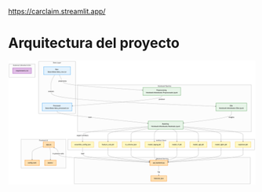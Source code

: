 https://carclaim.streamlit.app/

# Arquitectura del proyecto

![Pipeline Diagram](Assets/diagram.png)
